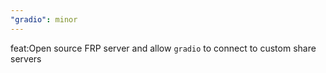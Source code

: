 ```yaml
---
"gradio": minor
---
```


feat:Open source FRP server and allow `gradio` to connect to custom share servers
